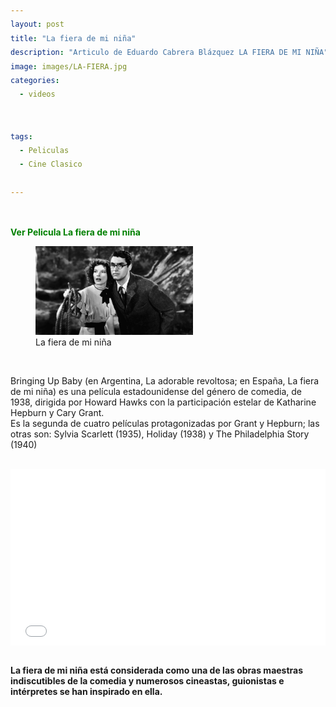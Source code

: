 ```yaml
---
layout: post
title: "La fiera de mi niña"
description: "Articulo de Eduardo Cabrera Blázquez LA FIERA DE MI NIÑA"
image: images/LA-FIERA.jpg
categories:
  - videos
  

tags:
  - Peliculas
  - Cine Clasico
  
---
```

<a name="inicio-articulo">
<figure style="width: 70%" class="align-center">
  <img src="https://eduardo-cabrera.github.io/images/separador.png" alt="">
  </figure> 


<span style="color:green"> **Ver Pelicula  La fiera de mi niña** </span>
<style>
div {
  text-align: justify;
  text-justify: inter-word;
  LINE-HEIGHT:1.6; 
}
</style>

<figure style="width: 50%" class="align-right">
 <img src="/images/la-fiera-2.jpg" alt="">
  <figcaption>La fiera de mi niña</figcaption>
</figure> 
<br/>

Bringing Up Baby (en Argentina, La adorable revoltosa; en España, La fiera de mi niña) es una película estadounidense del género de comedia, de 1938, dirigida por Howard Hawks con la participación estelar de Katharine Hepburn y Cary Grant.
<br/>
Es la segunda de cuatro películas protagonizadas por Grant y Hepburn; las otras son: Sylvia Scarlett (1935), Holiday (1938) y The Philadelphia Story (1940)
<br/>
<br/>

<div style="left: 0; width: 100%; height: 0; position: relative; overflow: hidden; padding-bottom: 56.0067%;">
<iframe width="640" height="360" src="//ok.ru/videoembed/1282664303177" style="border: 0; top: 0; left: 0;right: 0;  width: 100%;height: 100%; position: absolute; top: 0;
  " allowfullscreen allow="autoplay; encrypted-media"></iframe></div>





<br/>

**La fiera de mi niña está considerada como una de las obras maestras indiscutibles de la comedia y numerosos cineastas, guionistas e intérpretes se han inspirado en ella.**
<br/>
<br/>



 






<div>
 
</div>